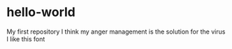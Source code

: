 # hello-world
My first repository
I think my anger management is the solution for the virus
I like this font
